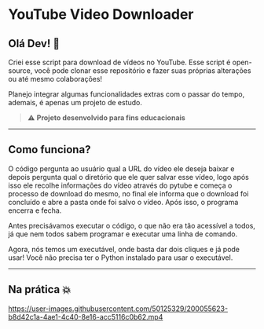 # YouTube Video Downloader

## Olá Dev! :wave:

Criei esse script para download de vídeos no YouTube. Esse script é open-source, você pode clonar esse repositório e fazer suas próprias alterações ou até mesmo colaborações!

Planejo integrar algumas funcionalidades extras com o passar do tempo, ademais, é apenas um projeto de estudo.

> :warning: **Projeto desenvolvido para fins educacionais**

***

## Como funciona?

O código pergunta ao usuário qual a URL do vídeo ele deseja baixar e depois pergunta qual o diretório que ele quer salvar esse vídeo, logo após isso ele recolhe informações do vídeo através do pytube e começa o processo de download do mesmo, no final ele informa que o download foi concluído e abre a pasta onde foi salvo o vídeo. Após isso, o programa encerra e fecha.

Antes precisávamos executar o código, o que não era tão acessível a todos, já que nem todos sabem programar e executar uma linha de comando.

Agora, nós temos um executável, onde basta dar dois cliques e já pode usar! Você não precisa ter o Python instalado para usar o executável.

***
## Na prática :boom:

https://user-images.githubusercontent.com/50125329/200055623-b8d42c1a-4ae1-4c40-8e16-acc5116c0b62.mp4
